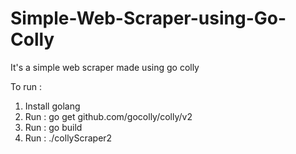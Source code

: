 # Simple-Web-Scraper-using-Go-Colly
It's a simple web scraper made using go colly

To run : 

1. Install golang
2. Run : go get github.com/gocolly/colly/v2
3. Run : go build
4. Run : ./collyScraper2
